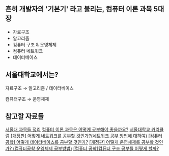 
## 흔히 개발자의 '기본기' 라고 불리는, 컴퓨터 이론 과목 5대장

- 자료구조
- 알고리즘
- 컴퓨터 구조 & 운영체제
- 컴퓨터 네트워크
- 데이터베이스

## 서울대학교에서는?

자료구조 → 알고리즘 / 데이터베이스

컴퓨터구조 → 운영체제

## 참고할 자료들

[서울대 과목들 정리](https://everytime.kr/381619/v/191020711) [컴퓨터 이론 과목은 어떻게 공부해야 좋을까요?](https://www.notion.so/a638dd7a449540329222d11d91ea9a12) [서울대학교 커리큘럼](https://cse.snu.ac.kr/sites/default/files/node--page/선수교과목연계도_20191217.jpg) [[개정판] 어떻게 네트워크를 공부할 것인가?(네트워크 공부 방법에 대하여)](https://covenant.tistory.com/222) [[컴퓨터 공학] 어떻게 데이터베이스를 공부할 것인가?](https://covenant.tistory.com/108?category=773722) [[개정판] 어떻게 운영체제를 공부할 것인가? (컴퓨터공학 운영체제 공부방법)](https://covenant.tistory.com/219?category=773722) [[컴퓨터 공학]컴퓨터 구조 공부를 어떻게 할까?](https://covenant.tistory.com/103?category=773722)
